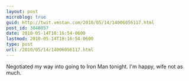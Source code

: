 ```yaml
---
layout: post
microblog: true
guid: http://twit.vmstan.com/2010/05/14/14006056117.html
post_id: 3048057
date: 2010-05-14T18:16:54-0600
lastmod: 2010-05-14T18:16:54-0600
type: post
url: /2010/05/14/14006056117.html
---
```

Negotiated my way into going to Iron Man tonight. I'm happy, wife not as much.

